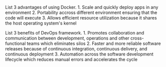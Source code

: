 List 3 advantages of using Docker. 
    1. Scale and quickly deploy apps in any environment
    2. Portability accross different environment ensuring that the code will execute
    3. Allows efficient resource utilization because it shares the host operating system's kernel

List 3 benefits of DevOps framework.
    1. Promotes collaboration and communication between development, operations and other cross-functional teams which eliminates silos
    2. Faster and more reliable software releases because of continuous integration, continuous delivery, and continuous deployment
    3. Automation across the software development lifecycle which reduces manual errors and accelerates the cycle
